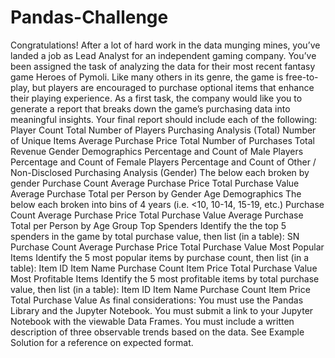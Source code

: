 # Pandas-Challenge
Congratulations! After a lot of hard work in the data munging mines, you’ve landed a job as Lead Analyst for an independent gaming company. You’ve been assigned the task of analyzing the data for their most recent fantasy game Heroes of Pymoli.  Like many others in its genre, the game is free-to-play, but players are encouraged to purchase optional items that enhance their playing experience. As a first task, the company would like you to generate a report that breaks down the game’s purchasing data into meaningful insights.  Your final report should include each of the following:  Player Count Total Number of Players Purchasing Analysis (Total) Number of Unique Items Average Purchase Price Total Number of Purchases Total Revenue Gender Demographics Percentage and Count of Male Players Percentage and Count of Female Players Percentage and Count of Other / Non-Disclosed Purchasing Analysis (Gender) The below each broken by gender Purchase Count Average Purchase Price Total Purchase Value Average Purchase Total per Person by Gender Age Demographics The below each broken into bins of 4 years (i.e. &lt;10, 10-14, 15-19, etc.) Purchase Count Average Purchase Price Total Purchase Value Average Purchase Total per Person by Age Group Top Spenders Identify the the top 5 spenders in the game by total purchase value, then list (in a table): SN Purchase Count Average Purchase Price Total Purchase Value Most Popular Items Identify the 5 most popular items by purchase count, then list (in a table): Item ID Item Name Purchase Count Item Price Total Purchase Value Most Profitable Items Identify the 5 most profitable items by total purchase value, then list (in a table): Item ID Item Name Purchase Count Item Price Total Purchase Value As final considerations:  You must use the Pandas Library and the Jupyter Notebook. You must submit a link to your Jupyter Notebook with the viewable Data Frames. You must include a written description of three observable trends based on the data. See Example Solution for a reference on expected format.
